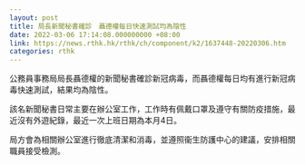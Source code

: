 ```yaml
---
layout: post
title: 局長新聞秘書確診　聶德權每日快速測試均為陰性
date: 2022-03-06 17:14:08.000000000 +08:00
link: https://news.rthk.hk/rthk/ch/component/k2/1637448-20220306.htm
categories: rthk
---
```


公務員事務局局長聶德權的新聞秘書確診新冠病毒，而聶德權每日均有進行新冠病毒快速測試，結果均為陰性。

該名新聞秘書日常主要在辦公室工作，工作時有佩戴口罩及遵守有關防疫措施，最近沒有外遊紀錄，最近一次上班日期為本月4日。 

局方會為相關辦公室進行徹底清潔和消毒，並遵照衞生防護中心的建議，安排相關職員接受檢測。
